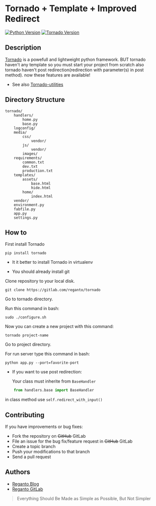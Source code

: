 # Tornado + Template + Improved Redirect
[![Python Version](https://img.shields.io/badge/python-3.7.4-green)](https://www.python.org/)
[![Tornado Version](https://img.shields.io/badge/tornado-6.0.3-green)](https://www.tornadoweb.org/en/stable/)

## Description

[Tornado](https://github.com/tornadoweb/tornado) is a powefull and lightweight python framework. BUT tornado haven't any template so you must start your project from scratch also tornado haven't post redirection(redirection with parameter(s) in post method). now these features are available!


- See also [Tornado-utilities](https://gitlab.com/reganto/tornado-utilities)

## Directory Structure

    tornado/
        handlers/
            home.py
            base.py
        logconfig/
        media/
            css/
                vendor/
            js/
                vendor/
            images/
        requirements/
            common.txt
            dev.txt
            production.txt
        templates/
            assets/
                base.html
                hide.html
            home/
                index.html
        vendor/
        environment.py
        fabfile.py
        app.py
        settings.py


## How to

First install Tornado

    pip install tornado

* It it better to install Tornado in virtualenv

* You should already install git

Clone repository to your local disk.

    git clone https://gitlab.com/reganto/tornado

Go to tornado directory.

Run this command in bash:

    sudo ./configure.sh

Now you can create a new project with this command:

    tornado project-name

Go to project directory.

For run server type this command in bash:

    python app.py --port=favorite-port  

* If you want to use post redirection:

  Your class must inherite from `BaseHandler`

```python
    from handlers.base import BaseHandler
```

in class method use `self.redirect_with_input()`


## Contributing

If you have improvements or bug fixes:

* Fork the repository on ~~GitHub~~ GitLab
* File an issue for the bug fix/feature request in ~~GitHub~~ GitLab
* Create a topic branch
* Push your modifications to that branch
* Send a pull request

## Authors

* [Reganto Blog](http://www.reganto.blog.ir)
* [Reganto GitLab](https://gitlab.com/reganto/)


> Everything Should Be Made as Simple as Possible, But Not Simpler
